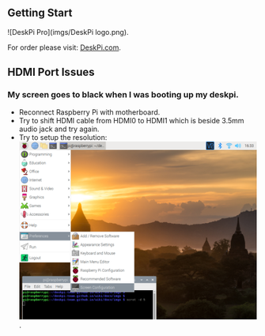 ## Getting Start  
![DeskPi Pro](imgs/DeskPi logo.png).

For order please visit: [DeskPi.com](https://www.deskpi.com/).

## HDMI Port Issues 

### My screen goes to black when I was booting up my deskpi. 

* Reconnect Raspberry Pi with motherboard. 
* Try to shift HDMI cable from HDMI0 to HDMI1 which is beside 3.5mm audio jack and try again.
* Try to setup the resolution:
![Screen Resolution](imgs/screen_config.png). 
